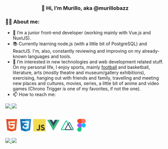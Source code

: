 <h3 align=center>👋 Hi, I’m Murillo, aka @murillobazz</h3>

### 🙋‍♂️ About me:

  - 💞️ I’m a junior front-end developer (working mainly with Vue.js and NuxtJS).
  - 📚 Currently learning node.js (with a little bit of PostgreSQL) and ReactJS. I'm, also, constantly reviewing and improving on my already-known languages and tools. 
  - 👀 I’m interested in new technologies and web development related stuff. On my personal life, I enjoy sports, mainly <a href="https://en.wikipedia.org/wiki/CR_Vasco_da_Gama#1920s:_Overcoming_social_&_class_inequality" target=_blank>football</a> and basketball, literature, arts (mostly theatre and museum/gallery exhibitions), exercising, hanging out with friends and family, travelling and meeting new places and cultures, movies, series, a little bit of anime and video games (Chrono Trigger is one of my favorites, if not the one).
  - 📫 How to reach me:
  
<div>
  <a href="https://www.linkedin.com/in/murillobazilio/"> <img src="https://img.shields.io/badge/LinkedIn-0077B5?style=for-the-badge&logo=linkedin&logoColor=white"> </a>
    <a href="mailto:murillobazilio@gmail.com"> <img src="https://img.shields.io/badge/Gmail-D14836?style=for-the-badge&logo=gmail&logoColor=white"> </a>
</div>

##


<div>
  <img height=40em width=40em src="https://raw.githubusercontent.com/devicons/devicon/master/icons/html5/html5-original.svg">
  <img height=40em width=40em src="https://raw.githubusercontent.com/devicons/devicon/master/icons/css3/css3-original.svg">
  <img height=40em width=40em src="https://raw.githubusercontent.com/devicons/devicon/master/icons/javascript/javascript-original.svg">
  <img height=40em width=40em src="https://raw.githubusercontent.com/devicons/devicon/master/icons/vuejs/vuejs-original.svg">
  <img height=40em width=40em src="https://raw.githubusercontent.com/devicons/devicon/master/icons/nuxtjs/nuxtjs-original.svg">
  <img height=40em width=40em src="https://raw.githubusercontent.com/devicons/devicon/master/icons/figma/figma-original.svg">
</div>
<br>
<div>
  <a href="https://www.linkedin.com/in/murillobazilio/">
  <img height=180em src="https://github-readme-stats.vercel.app/api?username=murillobazz&hide=stars,prs,issues&count_private=true&show_icons=true&theme=tokyonight&border_radius=15px">
  <img height=180em src="https://github-readme-stats.vercel.app/api/top-langs/?username=murillobazz&theme=tokyonight&border_radius=15px&layout=compact">
</div>
  
  
